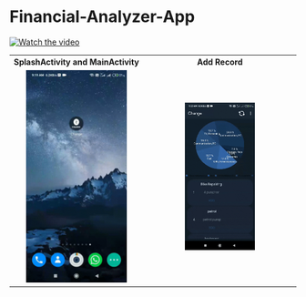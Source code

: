# Financial-Analyzer-App
[![Watch the video]()](https://gfycat.com/uniqueenchantingaldabratortoise)
<table style="width:100%">
  <tr>
    <th>SplashActivity and MainActivity</th>
    <th>Add Record</th>
  </tr>
  <tr>
    <td align="center"><img src="gifs/gif1.gif" width="80%"/></td>
    <td align="center"><img src="gifs/gif2.gif" width="48%"/></td> 
  </tr>
</table>

